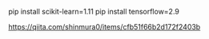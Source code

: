 pip install scikit-learn=1.11
pip install tensorflow=2.9

https://qiita.com/shinmura0/items/cfb51f66b2d172f2403b